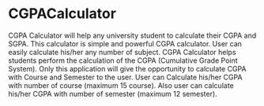 # CGPACalculator
CGPA Calculator will help any university student to calculate their CGPA and SGPA. This calculator is simple and powerful CGPA calculator. User can easily calculate his/her any number of subject. CGPA Calculator helps students perform the calculation of the CGPA (Cumulative Grade Point System). Only this application will give the opportunity to calculate CGPA with Course and Semester to the user. User can Calculate his/her CGPA with number of course (maximum 15 course). Also user can calculate his/her CGPA with number of semester (maximum 12 semester).
